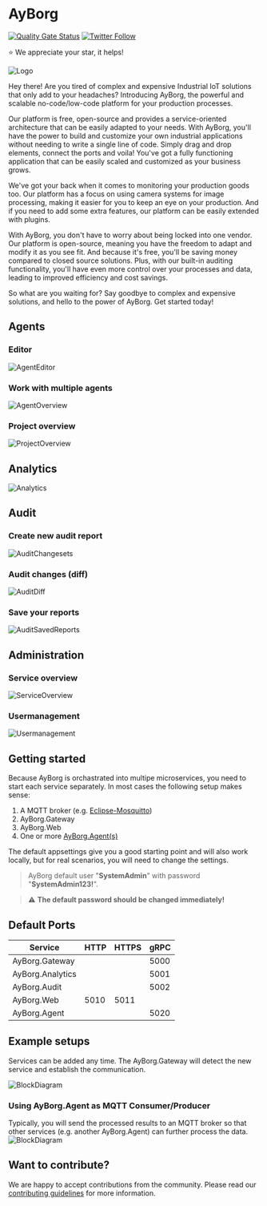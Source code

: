 # AyBorg

[![Quality Gate Status](https://sonarcloud.io/api/project_badges/measure?project=Source-Alchemists_AyBorg&metric=alert_status)](https://sonarcloud.io/summary/new_code?id=Source-Alchemists_AyBorg) [![Twitter Follow](https://img.shields.io/twitter/follow/ayborg_io?logo=twitter&style=flat-square)](https://twitter.com/ayborg_io?ref_src=twsrc%5Etfw)

:star:  We appreciate your star, it helps!

![Logo](doc/img/logo.svg)

Hey there! Are you tired of complex and expensive Industrial IoT solutions that only add to your headaches? Introducing AyBorg, the powerful and scalable no-code/low-code platform for your production processes.

Our platform is free, open-source and provides a service-oriented architecture that can be easily adapted to your needs. With AyBorg, you'll have the power to build and customize your own industrial applications without needing to write a single line of code. Simply drag and drop elements, connect the ports and voila! You've got a fully functioning application that can be easily scaled and customized as your business grows.

We've got your back when it comes to monitoring your production goods too. Our platform has a focus on using camera systems for image processing, making it easier for you to keep an eye on your production. And if you need to add some extra features, our platform can be easily extended with plugins.

With AyBorg, you don't have to worry about being locked into one vendor. Our platform is open-source, meaning you have the freedom to adapt and modify it as you see fit. And because it's free, you'll be saving money compared to closed source solutions. Plus, with our built-in auditing functionality, you'll have even more control over your processes and data, leading to improved efficiency and cost savings.

So what are you waiting for? Say goodbye to complex and expensive solutions, and hello to the power of AyBorg. Get started today!

## Agents

### Editor

![AgentEditor](doc/img/agent-editor.png)

### Work with multiple agents

![AgentOverview](doc/img/agent-overview.png)

### Project overview

![ProjectOverview](doc/img/agent-projects.png)

## Analytics

![Analytics](doc/img/analytics.png)

## Audit

### Create new audit report

![AuditChangesets](doc/img/audit-changesets.png)

### Audit changes (diff)

![AuditDiff](doc/img/audit-diff.png)

### Save your reports

![AuditSavedReports](doc/img/audit-saved-reports.png)

## Administration

### Service overview

![ServiceOverview](doc/img/admin-service-overview.png)

### Usermanagement

![Usermanagement](doc/img/admin-usermanagement.png)

## Getting started

Because AyBorg is orchastrated into multipe microservices, you need to start each service separately.
In most cases the following setup makes sense:

1. A MQTT broker (e.g. [Eclipse-Mosquitto](https://mosquitto.org))
2. AyBorg.Gateway
3. AyBorg.Web
4. One or more [AyBorg.Agent(s)](doc/agent/agent.md)

The default appsettings give you a good starting point and will also work locally, but for real scenarios, you will need to change the settings.

> AyBorg default user "**SystemAdmin**" with password "**SystemAdmin123!**".

> :warning: **The default password should be changed immediately!**

## Default Ports

| Service          | HTTP | HTTPS | gRPC |
| ---------------- | ---- | ----- | ---- |
| AyBorg.Gateway   |      |       | 5000 |
| AyBorg.Analytics |      |       | 5001 |
| AyBorg.Audit     |      |       | 5002 |
| AyBorg.Web       | 5010 | 5011  |      |
| AyBorg.Agent     |      |       | 5020 |

## Example setups

Services can be added any time. The AyBorg.Gateway will detect the new service and establish the communication.

![BlockDiagram](doc/img/block_diagram.png)

### Using AyBorg.Agent as MQTT Consumer/Producer

Typically, you will send the processed results to an MQTT broker so that other services (e.g. another AyBorg.Agent) can further process the data.
![BlockDiagram](doc/img/block_diagram2.png)

## Want to contribute?

We are happy to accept contributions from the community. Please read our [contributing guidelines](CONTRIBUTING.md) for more information.

